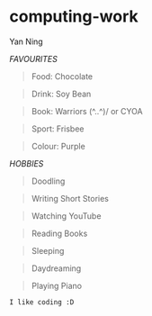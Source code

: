 # computing-work
Yan Ning

*FAVOURITES*

  >Food: Chocolate

  >Drink: Soy Bean

  >Book: Warriors (^..^)/     or     CYOA

  >Sport: Frisbee

  >Colour: Purple
	
	

*HOBBIES*

  >Doodling

  >Writing Short Stories

  >Watching YouTube

  >Reading Books

  >Sleeping

  >Daydreaming

  >Playing Piano
	
	I like coding :D
